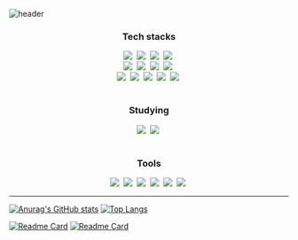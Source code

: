 ![header](https://capsule-render.vercel.app/api?type=venom&color=852fac&fontcolor=000000&height=300&section=header&text=Welcome%20To%20Kch's%20GitHub&fontSize=50)

<h3 align="center"> Tech stacks </h3>
<div align="center">
  <img src="https://img.shields.io/badge/java-007396.svg?style=for-the-badge&logo=java&logoColor=white" />&nbsp
  <img src="https://img.shields.io/badge/Spring-6DB33F.svg?style=for-the-badge&logo=spring&logoColor=white" />&nbsp
  <img src="https://img.shields.io/badge/Spring Security-6DB33F.svg?style=for-the-badge&logo=spring-security&logoColor=white" />&nbsp
  <img src="https://img.shields.io/badge/JavaScript-F7DF1E.svg?style=for-the-badge&logo=javascript&logoColor=black" />&nbsp
</div>

<div align="center">
  <img src="https://img.shields.io/badge/React-61DAFB.svg?style=for-the-badge&logo=react&logoColor=black" />&nbsp
  <img src="https://img.shields.io/badge/Thymeleaf-005F0F.svg?style=for-the-badge&logo=thymeleaf&logoColor=white" />&nbsp
  <img src="https://img.shields.io/badge/css3-1572B6.svg?style=for-the-badge&logo=css3&logoColor=white" />&nbsp
  <img src="https://img.shields.io/badge/HTML5-E34F26.svg?style=for-the-badge&logo=html5&logoColor=white" />&nbsp
   
</div>

<div align="center">
  <img src="https://img.shields.io/badge/Node.js-339933.svg?style=for-the-badge&logo=node.js&logoColor=white" />&nbsp
  <img src="https://img.shields.io/badge/jQuery-0769AD.svg?style=for-the-badge&logo=jquery&logoColor=white" />&nbsp
  <img src="https://img.shields.io/badge/MySQL-4479A1.svg?style=for-the-badge&logo=mysql&logoColor=white" />&nbsp
  <img src="https://img.shields.io/badge/MyBatis-1F232A.svg?style=for-the-badge&logo=mybatis&logoColor=white" />&nbsp
  <img src="https://img.shields.io/badge/Express-000000.svg?style=for-the-badge&logo=express&logoColor=white" />&nbsp
</div>

<br>
<h3 align="center"> Studying </h3>
<div align="center">
  <img src="https://img.shields.io/badge/AWS--EC2-232F3E.svg?style=for-the-badge&logo=amazonec2&logoColor=white" />&nbsp
  <img src="https://img.shields.io/badge/AWS--RDS-232F3E.svg?style=for-the-badge&logo=amazonrds&logoColor=white" />&nbsp
</div>

<br>
<h3 align="center"> Tools </h3>
<div align="center">
  <img src="https://img.shields.io/badge/GitHub-181717.svg?style=for-the-badge&logo=github&logoColor=white" />&nbsp
<img src="https://img.shields.io/badge/Git-F05032.svg?style=for-the-badge&logo=git&logoColor=white" />&nbsp
<img src="https://img.shields.io/badge/Visual Studio Code-007ACC.svg?style=for-the-badge&logo=visual-studio-code&logoColor=white" />&nbsp
<img src="https://img.shields.io/badge/IntelliJ IDEA-000000.svg?style=for-the-badge&logo=intellij-idea&logoColor=white" />&nbsp
<img src="https://img.shields.io/badge/Postman-FF6C37.svg?style=for-the-badge&logo=postman&logoColor=white" />&nbsp
<img src="https://img.shields.io/badge/Notion-000000.svg?style=for-the-badge&logo=notion&logoColor=white" />&nbsp

</div>



<hr/>

[![Anurag's GitHub stats](https://github-readme-stats.vercel.app/api?username=Tomneng&show_icons=true&theme=tokyonight)](https://github.com/anuraghazra/github-readme-stats) 
[![Top Langs](https://github-readme-stats.vercel.app/api/top-langs/?username=Tomneng&show_icons=true&theme=tokyonight)](https://github.com/anuraghazra/github-readme-stats)

[![Readme Card](https://github-readme-stats.vercel.app/api/pin/?username=Tomneng&repo=INSeoulProject&show_icons=true&theme=tokyonight)](https://github.com/Tomneng/INSeoulProject) [![Readme Card](https://github-readme-stats.vercel.app/api/pin/?username=Tomneng&repo=DevBox&show_icons=true&theme=tokyonight)](https://github.com/Tomneng/DevBox)





<!--
**Tomneng/Tomneng** is a ✨ _special_ ✨ repository because its `README.md` (this file) appears on your GitHub profile.

Here are some ideas to get you started:

- 🔭 I’m currently working on ...
- 🌱 I’m currently learning ...
- 👯 I’m looking to collaborate on ...
- 🤔 I’m looking for help with ...
- 💬 Ask me about ...
- 📫 How to reach me: ...
- 😄 Pronouns: ...
- ⚡ Fun fact: ...
-->

